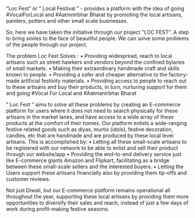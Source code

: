 “Loc Fest” or “ Local Festival ” - provides a platform with the idea of going #VocalForLocal and #Aatmnirbhar Bharat by promoting the local artisans, painters, potters and other small scale businesses.



So, here we have taken the initiative through our project "LOC FEST". A step to bring smiles to the face of beautiful people. We can solve some problems of the people through our project.

The problem Loc Fest Solves :
•	Providing widespread, reach to local artisans such as street hawkers and vendors beyond the confined bylanes of small markets.
•	Making their extraordinary handmade craft and skills known to people.
•	Providing a safer and cheaper alternative to the factory-made artificial festivity materials.
•	Providing access to people to reach out to these artisans and buy their products, in turn, nurturing support for them and going #Vocal For Local and #Aatmanirbhar Bharat

“ Loc Fest ” aims to solve all these problems by creating an E-commerce platform for users where it does not need to search physically for these artisans in the market lanes, and have access to a wide array of these products at the comfort of their homes. 
Our platform enlists a wide-ranging festive related goods such as diyas, murtis (idols), festive decoration, candles, etc that are handmade and are produced by these local level artisans. 
This is accomplished by:
•	Letting all these small-scale artisans to be registered with our network to be able to enlist and sell their product through our website/app
•	Providing the end-to-end delivery service just like E-commerce giants Amazon and Flipkart, facilitating as a bridge between these small-scale sellers and the interested buyers.
•	Letting the Users support these artisans financially also by providing them tip-offs and customer reviews.

Not just Diwali, but our E-commerce platform remains operational all throughout the year, supporting these local artisans by providing them more opportunities to diversify their sales and reach, instead of just a few days of work during profit-making festive seasons.




